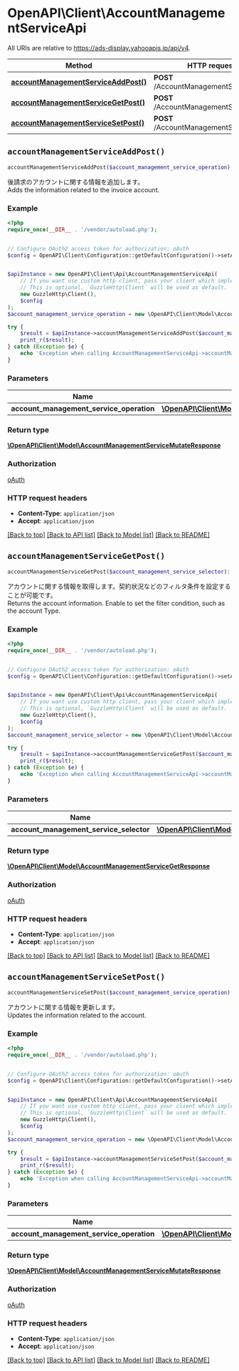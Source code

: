 # OpenAPI\Client\AccountManagementServiceApi

All URIs are relative to https://ads-display.yahooapis.jp/api/v4.

Method | HTTP request | Description
------------- | ------------- | -------------
[**accountManagementServiceAddPost()**](AccountManagementServiceApi.md#accountManagementServiceAddPost) | **POST** /AccountManagementService/add | 
[**accountManagementServiceGetPost()**](AccountManagementServiceApi.md#accountManagementServiceGetPost) | **POST** /AccountManagementService/get | 
[**accountManagementServiceSetPost()**](AccountManagementServiceApi.md#accountManagementServiceSetPost) | **POST** /AccountManagementService/set | 


## `accountManagementServiceAddPost()`

```php
accountManagementServiceAddPost($account_management_service_operation): \OpenAPI\Client\Model\AccountManagementServiceMutateResponse
```



<div lang=\"ja\">後請求のアカウントに関する情報を追加します。</div><div lang=\"en\">Adds the information related to the invoice account.</div>

### Example

```php
<?php
require_once(__DIR__ . '/vendor/autoload.php');


// Configure OAuth2 access token for authorization: oAuth
$config = OpenAPI\Client\Configuration::getDefaultConfiguration()->setAccessToken('YOUR_ACCESS_TOKEN');


$apiInstance = new OpenAPI\Client\Api\AccountManagementServiceApi(
    // If you want use custom http client, pass your client which implements `GuzzleHttp\ClientInterface`.
    // This is optional, `GuzzleHttp\Client` will be used as default.
    new GuzzleHttp\Client(),
    $config
);
$account_management_service_operation = new \OpenAPI\Client\Model\AccountManagementServiceOperation(); // \OpenAPI\Client\Model\AccountManagementServiceOperation

try {
    $result = $apiInstance->accountManagementServiceAddPost($account_management_service_operation);
    print_r($result);
} catch (Exception $e) {
    echo 'Exception when calling AccountManagementServiceApi->accountManagementServiceAddPost: ', $e->getMessage(), PHP_EOL;
}
```

### Parameters

Name | Type | Description  | Notes
------------- | ------------- | ------------- | -------------
 **account_management_service_operation** | [**\OpenAPI\Client\Model\AccountManagementServiceOperation**](../Model/AccountManagementServiceOperation.md)|  | [optional]

### Return type

[**\OpenAPI\Client\Model\AccountManagementServiceMutateResponse**](../Model/AccountManagementServiceMutateResponse.md)

### Authorization

[oAuth](../../README.md#oAuth)

### HTTP request headers

- **Content-Type**: `application/json`
- **Accept**: `application/json`

[[Back to top]](#) [[Back to API list]](../../README.md#endpoints)
[[Back to Model list]](../../README.md#models)
[[Back to README]](../../README.md)

## `accountManagementServiceGetPost()`

```php
accountManagementServiceGetPost($account_management_service_selector): \OpenAPI\Client\Model\AccountManagementServiceGetResponse
```



<div lang=\"ja\">アカウントに関する情報を取得します。契約状況などのフィルタ条件を設定することが可能です。</div><div lang=\"en\">Returns the account information. Enable to set the filter condition, such as the account Type.</div>

### Example

```php
<?php
require_once(__DIR__ . '/vendor/autoload.php');


// Configure OAuth2 access token for authorization: oAuth
$config = OpenAPI\Client\Configuration::getDefaultConfiguration()->setAccessToken('YOUR_ACCESS_TOKEN');


$apiInstance = new OpenAPI\Client\Api\AccountManagementServiceApi(
    // If you want use custom http client, pass your client which implements `GuzzleHttp\ClientInterface`.
    // This is optional, `GuzzleHttp\Client` will be used as default.
    new GuzzleHttp\Client(),
    $config
);
$account_management_service_selector = new \OpenAPI\Client\Model\AccountManagementServiceSelector(); // \OpenAPI\Client\Model\AccountManagementServiceSelector

try {
    $result = $apiInstance->accountManagementServiceGetPost($account_management_service_selector);
    print_r($result);
} catch (Exception $e) {
    echo 'Exception when calling AccountManagementServiceApi->accountManagementServiceGetPost: ', $e->getMessage(), PHP_EOL;
}
```

### Parameters

Name | Type | Description  | Notes
------------- | ------------- | ------------- | -------------
 **account_management_service_selector** | [**\OpenAPI\Client\Model\AccountManagementServiceSelector**](../Model/AccountManagementServiceSelector.md)|  | [optional]

### Return type

[**\OpenAPI\Client\Model\AccountManagementServiceGetResponse**](../Model/AccountManagementServiceGetResponse.md)

### Authorization

[oAuth](../../README.md#oAuth)

### HTTP request headers

- **Content-Type**: `application/json`
- **Accept**: `application/json`

[[Back to top]](#) [[Back to API list]](../../README.md#endpoints)
[[Back to Model list]](../../README.md#models)
[[Back to README]](../../README.md)

## `accountManagementServiceSetPost()`

```php
accountManagementServiceSetPost($account_management_service_operation): \OpenAPI\Client\Model\AccountManagementServiceMutateResponse
```



<div lang=\"ja\">アカウントに関する情報を更新します。</div><div lang=\"en\">Updates the information related to the account.</div>

### Example

```php
<?php
require_once(__DIR__ . '/vendor/autoload.php');


// Configure OAuth2 access token for authorization: oAuth
$config = OpenAPI\Client\Configuration::getDefaultConfiguration()->setAccessToken('YOUR_ACCESS_TOKEN');


$apiInstance = new OpenAPI\Client\Api\AccountManagementServiceApi(
    // If you want use custom http client, pass your client which implements `GuzzleHttp\ClientInterface`.
    // This is optional, `GuzzleHttp\Client` will be used as default.
    new GuzzleHttp\Client(),
    $config
);
$account_management_service_operation = new \OpenAPI\Client\Model\AccountManagementServiceOperation(); // \OpenAPI\Client\Model\AccountManagementServiceOperation

try {
    $result = $apiInstance->accountManagementServiceSetPost($account_management_service_operation);
    print_r($result);
} catch (Exception $e) {
    echo 'Exception when calling AccountManagementServiceApi->accountManagementServiceSetPost: ', $e->getMessage(), PHP_EOL;
}
```

### Parameters

Name | Type | Description  | Notes
------------- | ------------- | ------------- | -------------
 **account_management_service_operation** | [**\OpenAPI\Client\Model\AccountManagementServiceOperation**](../Model/AccountManagementServiceOperation.md)|  | [optional]

### Return type

[**\OpenAPI\Client\Model\AccountManagementServiceMutateResponse**](../Model/AccountManagementServiceMutateResponse.md)

### Authorization

[oAuth](../../README.md#oAuth)

### HTTP request headers

- **Content-Type**: `application/json`
- **Accept**: `application/json`

[[Back to top]](#) [[Back to API list]](../../README.md#endpoints)
[[Back to Model list]](../../README.md#models)
[[Back to README]](../../README.md)
